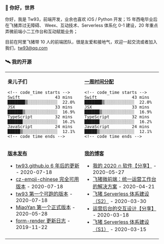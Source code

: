 ### 🚀 你好，世界

你好，我是 Tw93，前端开发，业余也喜欢 iOS / Python 开发；15 年西电毕业后在飞猪弄过无障碍、 Weex、互动技术、Serverless 体系化 0-1 建设，20 年重点弄微前端小二工作台和互动赋能业务；

目前在阿里飞猪带 10 人的前端团队，很是友爱和接地气，欢迎一起交流或者加入我们，tw93@qq.com

### 🛰 我的开源

<table>
<tr>
<td valign="top" width="50%">

**亲儿子们**

```text
<!-- code_time starts -->
Swift              43 mins  ███████▒░░░░░░░░░░░░  22.0%
JSX                33 mins  ██████▒░░░░░░░░░░░░░  16.9%
TypeScript         32 mins  ██████░░░░░░░░░░░░░░  16.2%
JavaScript         24 mins  █████▒░░░░░░░░░░░░░░  12.1%
<!-- code_time ends -->
```

</td>
<td valign="top" width="50%">

**[一周时间分配](https://gist.github.com/tw93/7854aac61f991ef4e7ae7b8440e4fdc6)**

```text
<!-- code_time starts -->
Swift              43 mins  ███████▒░░░░░░░░░░░░  22.0%
JSX                33 mins  ██████▒░░░░░░░░░░░░░  16.9%
TypeScript         32 mins  ██████░░░░░░░░░░░░░░  16.2%
JavaScript         24 mins  █████▒░░░░░░░░░░░░░░  12.1%
<!-- code_time ends -->
```

</td>
</tr>
<tr>
<td valign="top" width="50%">

**[版本发布](https://github.com/tw93/tw93/blob/main/releases.md)**

<!-- recent_releases starts -->

- [tw93.github.io 6 年后的更新](https://github.com/tw93/tw93.github.io/releases/tag/V0.1) - 2020-07-18
- [cz-emoji-chinese 完全可用版本](https://github.com/tw93/cz-emoji-chinese/releases/tag/V0.2.1) - 2020-07-18
- [tw93 第一个可跑的版本](https://github.com/tw93/tw93/releases/tag/V0.1) - 2020-07-18
- [MiaoYan 第一个正式版本](https://github.com/tw93/MiaoYan/releases/tag/V0.1) - 2020-05-28
- [form-render 更新日志](https://github.com/alibaba/form-render/releases/tag/v0.3.1) - 2019-11-22
  <!-- recent_releases ends -->

</td>

<td valign="top" width="50%">

**[我的博客](https://tw93.github.io/)**

<!-- blog starts -->

- [我的 2020 🔥 软件【分享】](https://tw93.github.io/2020-05-27/good-app.html) - 2020-05-27
- [飞猪微前端：统一运营工作台的解决方案](https://tw93.github.io/2020-04-21/one.html) - 2020-04-21
- [飞猪 Serverless 体系建设（S2）](https://tw93.github.io/2020-03-30/serverless-two.html) - 2020-03-30
- [运营后台的交互设计【分享】](https://tw93.github.io/2020-03-18/how-to-do-design.html) - 2020-03-18
- [飞猪 Serverless 体系建设（S1）](https://tw93.github.io/2020-03-15/serverless-one.html) - 2020-03-15
    <!-- blog ends -->
    </td>
  </tr>
  </table>
